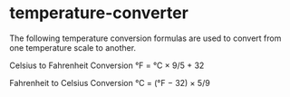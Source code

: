 # temperature-converter

The following temperature conversion formulas are used to convert from one temperature scale to another.

Celsius to Fahrenheit Conversion	°F = °C × 9/5 + 32 

Fahrenheit to Celsius Conversion	°C = (°F − 32) × 5/9
